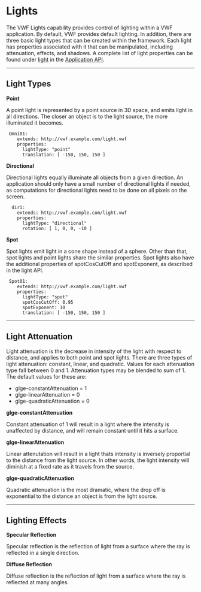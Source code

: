 Lights
==========================
 
The VWF Lights capability provides control of lighting within a VWF application. By default, VWF provides default lighting. In addition, there are three basic light types that can be created within the framework. Each light has properties associated with it that can be manipulated, including attenuation, effects, and shadows. A complete list of light properties can be found under [light](jsdoc_cmp/symbols/light.vwf.html) in the [Application API](application.html).

---

Light Types
--------------------------

**Point**

A point light is represented by a point source in 3D space, and emits light in all directions. The closer an object is to the light source, the more illuminated it becomes.

~~~
 Omni01:
    extends: http://vwf.example.com/light.vwf
    properties:
      lightType: "point"
      translation: [ -150, 150, 150 ]
~~~~	  

**Directional**

Directional lights equally illuminate all objects from a given direction. An application should only have a small number of directional lights if needed, as computations for directional lights need to be done on all pixels on the screen. 

~~~
  dir1:
    extends: http://vwf.example.com/light.vwf
    properties:
      lightType: "directional"
      rotation: [ 1, 0, 0, -10 ]
~~~~	  

**Spot**

Spot lights emit light in a cone shape instead of a sphere. Other than that, spot lights and point lights share the similar properties. Spot lights also have the additional properties of spotCosCutOff and spotExponent, as described in the light API.

~~~
 Spot01:
    extends: http://vwf.example.com/light.vwf
    properties:
      lightType: "spot"
      spotCosCutOff: 0.95
      spotExponent: 10
      translation: [ -150, 150, 150 ]
~~~~	  

---

Light Attenuation
--------------------------

Light attenuation is the decrease in intensity of the light with respect to distance, and applies to both point and spot lights. There are three types of light attenuation: constant, linear, and quadratic. Values for each attenuation type fall between 0 and 1. Attenuation types may be blended to sum of 1. The default values for these are:

* glge-constantAttenuation  = 1
* glge-linearAttenuation    = 0
* glge-quadraticAttenuation = 0
   
**glge-constantAttenuation**
 
Constant attenuation of 1 will result in a light where the intensity is unaffected by distance, and will remain constant until it hits a surface.
  
**glge-linearAttenuation**
  
Linear attenutation will result in a light thats intensity is inversely proportial to the distance from the light source. In other words, the light intensity will diminish at a fixed rate as it travels from the source. 
  
**glge-quadraticAttenuation**

Quadratic attenuation is the most dramatic, where the drop off is exponential to the distance an object is from the light source.

---

Lighting Effects  
--------------------------

**Specular Reflection**

Specular reflection is the reflection of light from a surface where the ray is reflected in a single direction. 

**Diffuse Reflection**
   
Diffuse reflection is the reflection of light from a surface where the ray is reflected at many angles.
